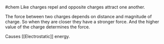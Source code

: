 #chem
Like charges repel and opposite charges attract one another.

The force between two charges depends on distance and magnitude of charge. So when they are closer they have a stronger force. And the higher value of the charge determines the force. 

Causes [[Electrostatic]] energy.